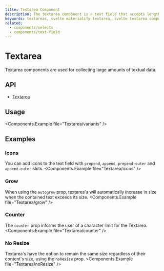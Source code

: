 ```yaml
---
title: Textarea Component
description: The textarea component is a text field that accepts lengthy textual input from users.
keywords: textareas, svelte materialify textarea, svelte textarea component
related:
  - components/selects
  - components/text-field
---
```


# Textarea

Textarea components are used for collecting large amounts of textual data.

## API

- [Textarea](/api/Textarea/)

## Usage

<Components.Example file="Textarea/variants" />

## Examples

### Icons

You can add icons to the text field with `prepend`, `append`, `prepend-outer` and `append-outer` slots. <Components.Example file="Textarea/icons" />

### Grow

When using the `autogrow` prop, textarea's will automatically increase in size when the contained text exceeds its size. <Components.Example file="Textarea/grow" />

### Counter

The `counter` prop informs the user of a character limit for the Textarea. <Components.Example file="Textarea/counter" />

### No Resize

Textarea's have the option to remain the same size regardless of their content's size, using the `noResize` prop. <Components.Example file="Textarea/noResize" />
